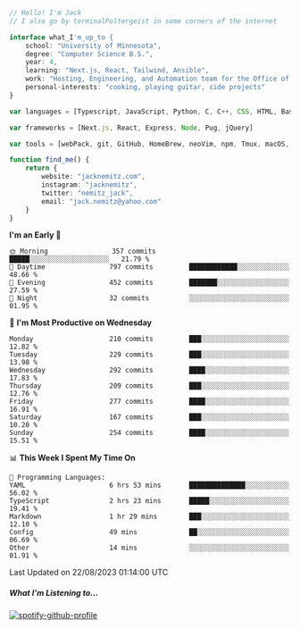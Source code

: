 ```typescript
// Hello! I'm Jack
// I also go by terminalPoltergeist in some corners of the internet

interface what_I'm_up_to {
    school: "University of Minnesota",
    degree: "Computer Science B.S.",
    year: 4,
    learning: "Next.js, React, Tailwind, Ansible",
    work: "Hosting, Engineering, and Automation team for the Office of Information Technology at UMN",
    personal-interests: "cooking, playing guitar, side projects"
}

var languages = [Typescript, JavaScript, Python, C, C++, CSS, HTML, Bash, VimScript]

var frameworks = [Next.js, React, Express, Node, Pug, jQuery]

var tools = [webPack, git, GitHub, HomeBrew, neoVim, npm, Tmux, macOS, Ubuntu, Docker, Nginx, Ansible, Cloudflare, DigitalOcean]

function find_me() {
    return {
        website: "jacknemitz.com",
        instagram: "jacknemitz",
        twitter: "nemitz_jack",
        email: "jack.nemitz@yahoo.com"
    }
}
```

<!--START_SECTION:waka-->
**I'm an Early 🐤** 

```text
🌞 Morning                357 commits         █████░░░░░░░░░░░░░░░░░░░░   21.79 % 
🌆 Daytime                797 commits         ████████████░░░░░░░░░░░░░   48.66 % 
🌃 Evening                452 commits         ███████░░░░░░░░░░░░░░░░░░   27.59 % 
🌙 Night                  32 commits          ░░░░░░░░░░░░░░░░░░░░░░░░░   01.95 % 
```
📅 **I'm Most Productive on Wednesday** 

```text
Monday                   210 commits         ███░░░░░░░░░░░░░░░░░░░░░░   12.82 % 
Tuesday                  229 commits         ███░░░░░░░░░░░░░░░░░░░░░░   13.98 % 
Wednesday                292 commits         ████░░░░░░░░░░░░░░░░░░░░░   17.83 % 
Thursday                 209 commits         ███░░░░░░░░░░░░░░░░░░░░░░   12.76 % 
Friday                   277 commits         ████░░░░░░░░░░░░░░░░░░░░░   16.91 % 
Saturday                 167 commits         ███░░░░░░░░░░░░░░░░░░░░░░   10.20 % 
Sunday                   254 commits         ████░░░░░░░░░░░░░░░░░░░░░   15.51 % 
```


📊 **This Week I Spent My Time On** 

```text
💬 Programming Languages: 
YAML                     6 hrs 53 mins       ██████████████░░░░░░░░░░░   56.02 % 
TypeScript               2 hrs 23 mins       █████░░░░░░░░░░░░░░░░░░░░   19.41 % 
Markdown                 1 hr 29 mins        ███░░░░░░░░░░░░░░░░░░░░░░   12.10 % 
Config                   49 mins             ██░░░░░░░░░░░░░░░░░░░░░░░   06.69 % 
Other                    14 mins             ░░░░░░░░░░░░░░░░░░░░░░░░░   01.91 % 
```


 Last Updated on 22/08/2023 01:14:00 UTC
<!--END_SECTION:waka-->

##### What I'm Listening to...

[![spotify-github-profile](https://spotify-github-profile.vercel.app/api/view?uid=jack.nemitz&cover_image=true&show_offline=true&bar_color=53b14f&bar_color_cover=false&background_color=121212FF)](https://spotify-github-profile.vercel.app/api/view?uid=jack.nemitz&redirect=true)

